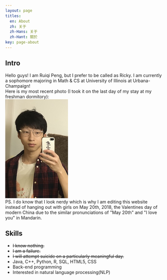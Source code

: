 ```yaml
---
layout: page
titles:
  en: About
  zh: 关于
  zh-Hans: 关于
  zh-Hant: 關於
key: page-about
---
```


<!-- Welcome to my blog! -->

<!-- {% highlight C++ %}
std::cout << "Hello World!" << std::endl;
{% endhighlight %}

{% highlight java %}
System.out.println("Hello World!");
{% endhighlight %} -->


## Intro
Hello guys! I am Ruiqi Peng, but I prefer to be called as Ricky. I am currently a sophomore majoring in Math & CS at University of Illinois at Urbana-Champaign!  
Here is my most recent photo (I took it on the last day of my stay at my freshman dormitory):   
![Ricky](/assets/images/myPhoto.jpg)  
PS. I do know that I look nerdy which is why I am editing this website instead of hanging out with girls on May 20th, 2018, the Valentines day of modern China due to the similar pronunciations of "May 20th" and "I love you" in Mandarin.




## Skills
- ~~I know nothing.~~
- ~~I am a failure.~~
- ~~I will attempt suicide on a particularly meaningful day.~~
- Java, C++, Python, R, SQL, HTML5, CSS
- Back-end programming
- Interested in natural language processing(NLP)
